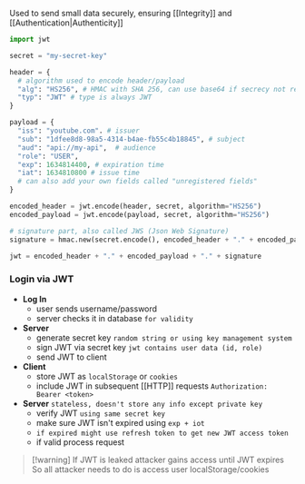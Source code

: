 Used to send small data securely, ensuring [[Integrity]] and [[Authentication|Authenticity]]
```python
import jwt

secret = "my-secret-key"

header = {
  # algorithm used to encode header/payload 
  "alg": "HS256", # HMAC with SHA 256, can use base64 if secrecy not required
  "typ": "JWT" # type is always JWT
}

payload = {
  "iss": "youtube.com". # issuer
  "sub": "1dfee8d8-98a5-4314-b4ae-fb55c4b18845", # subject 
  "aud": "api://my-api",  # audience
  "role": "USER",
  "exp": 1634814400, # expiration time
  "iat": 1634810800 # issue time
  # can also add your own fields called "unregistered fields"
}

encoded_header = jwt.encode(header, secret, algorithm="HS256") 
encoded_payload = jwt.encode(payload, secret, algorithm="HS256")

# signature part, also called JWS (Json Web Signature)
signature = hmac.new(secret.encode(), encoded_header + "." + encoded_payload, hashlib.sha256).hexdigest()

jwt = encoded_header + "." + encoded_payload + "." + signature
```
### Login via JWT
- **Log In**
    - user sends username/password
    - server checks it in database `for validity`
- **Server**
    - generate secret key `random string or using key management system`
    - sign JWT via secret key `jwt contains user data (id, role)`
    - send JWT to client
- **Client**
    - store JWT as `localStorage` or `cookies`
    - include JWT in subsequent [[HTTP]] requests `Authorization: Bearer <token>`
- **Server** `stateless, doesn't store any info except private key`
    - verify JWT `using same secret key`
    - make sure JWT isn't expired using `exp + iot`
    - `if expired might use refresh token to get new JWT access token`
    - if valid process request
> [!warning] If JWT is leaked attacker gains access until JWT expires
>   So all attacker needs to do is access user localStorage/cookies
